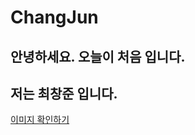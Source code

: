 # ChangJun

## 안녕하세요. 오늘이 처음 입니다.
## 저는 최창준 입니다.

[이미지 확인하기](https://wallpaperaccess.com/full/829012.jpg)
